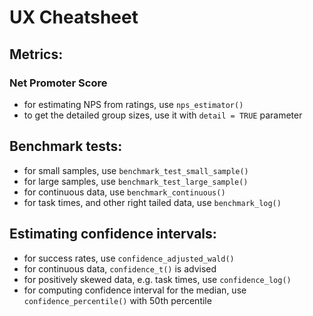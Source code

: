 # UX Cheatsheet

## Metrics:
### Net Promoter Score
- for estimating NPS from ratings, use `nps_estimator()`
- to get the detailed group sizes, use it with `detail = TRUE` parameter

## Benchmark tests:
- for small samples, use `benchmark_test_small_sample()`
- for large samples, use `benchmark_test_large_sample()`
- for continuous data, use `benchmark_continuous()`
- for task times, and other right tailed data, use `benchmark_log()`

## Estimating confidence intervals:
- for success rates, use `confidence_adjusted_wald()`
- for continuous data, `confidence_t()` is advised
- for positively skewed data, e.g. task times, use `confidence_log()`
- for computing confidence interval for the median, use `confidence_percentile()` with 50th percentile
